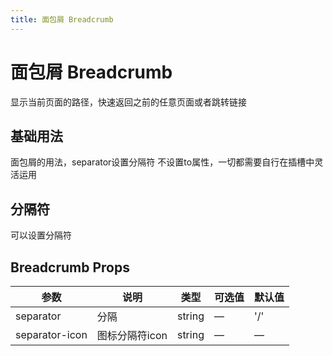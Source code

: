 ```yaml
---
title: 面包屑 Breadcrumb
---
```


# 面包屑 Breadcrumb

显示当前页面的路径，快速返回之前的任意页面或者跳转链接

## 基础用法

面包屑的用法，separator设置分隔符 不设置to属性，一切都需要自行在插槽中灵活运用

<preview path="./demo/Breadcrumb/Basic.vue"></preview>

## 分隔符

可以设置分隔符

<preview path="./demo/Breadcrumb/Separator.vue"></preview>

## Breadcrumb Props

| 参数           | 说明           | 类型   | 可选值 | 默认值 |
| -------------- | -------------- | ------ | ------ | ------ |
| separator      | 分隔           | string | —      | '/'    |
| separator-icon | 图标分隔符icon | string | —      | —      |
